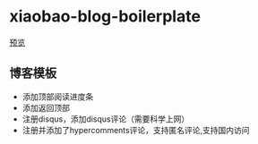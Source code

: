 # xiaobao-blog-boilerplate


[预览](https://shenbao.github.io/xiaobao-blog)

## 博客模板


- 添加顶部阅读进度条
- 添加返回顶部
- 注册disqus，添加disqus评论（需要科学上网）
- 注册并添加了hypercomments评论，支持匿名评论,支持国内访问


